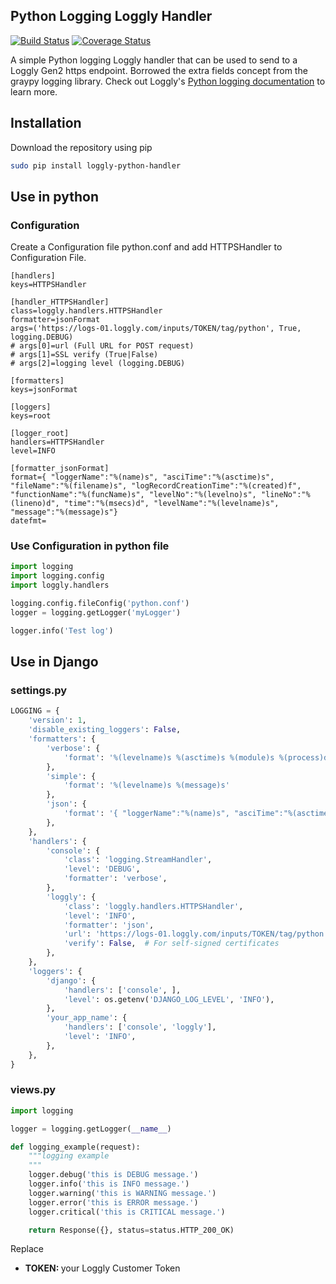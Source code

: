Python Logging Loggly Handler
-----------------------------

[![Build Status](https://travis-ci.org/psquickitjayant/loggly-python-handler.png?branch=master)](https://travis-ci.org/psquickitjayant/loggly-python-handler) [![Coverage Status](https://coveralls.io/repos/psquickitjayant/loggly-python-handler/badge.svg)](https://coveralls.io/r/psquickitjayant/loggly-python-handler)

A simple Python logging Loggly handler that can be used to send to a Loggly Gen2 https endpoint. Borrowed the extra fields concept from the graypy logging library. Check out Loggly's [Python logging documentation](https://www.loggly.com/docs/python-http/) to learn more.

## Installation
Download the repository using pip
```bash
sudo pip install loggly-python-handler
```
## Use in python
### Configuration

Create a Configuration file python.conf and add HTTPSHandler to Configuration File.
```
[handlers]
keys=HTTPSHandler

[handler_HTTPSHandler]
class=loggly.handlers.HTTPSHandler
formatter=jsonFormat
args=('https://logs-01.loggly.com/inputs/TOKEN/tag/python', True, logging.DEBUG)
# args[0]=url (Full URL for POST request)
# args[1]=SSL verify (True|False)
# args[2]=logging level (logging.DEBUG)

[formatters]
keys=jsonFormat

[loggers]
keys=root

[logger_root]
handlers=HTTPSHandler
level=INFO

[formatter_jsonFormat]
format={ "loggerName":"%(name)s", "asciTime":"%(asctime)s", "fileName":"%(filename)s", "logRecordCreationTime":"%(created)f", "functionName":"%(funcName)s", "levelNo":"%(levelno)s", "lineNo":"%(lineno)d", "time":"%(msecs)d", "levelName":"%(levelname)s", "message":"%(message)s"}
datefmt=
```
### Use Configuration in python file
```python
import logging
import logging.config
import loggly.handlers

logging.config.fileConfig('python.conf')
logger = logging.getLogger('myLogger')

logger.info('Test log')
```
## Use in Django

### settings.py
```python
LOGGING = {
    'version': 1,
    'disable_existing_loggers': False,
    'formatters': {
        'verbose': {
            'format': '%(levelname)s %(asctime)s %(module)s %(process)d %(thread)d %(message)s'
        },
        'simple': {
            'format': '%(levelname)s %(message)s'
        },
        'json': {
            'format': '{ "loggerName":"%(name)s", "asciTime":"%(asctime)s", "fileName":"%(filename)s", "logRecordCreationTime":"%(created)f", "functionName":"%(funcName)s", "levelNo":"%(levelno)s", "lineNo":"%(lineno)d", "time":"%(msecs)d", "levelName":"%(levelname)s", "message":"%(message)s"}',
        },
    },
    'handlers': {
        'console': {
            'class': 'logging.StreamHandler',
            'level': 'DEBUG',
            'formatter': 'verbose',
        },
        'loggly': {
            'class': 'loggly.handlers.HTTPSHandler',
            'level': 'INFO',
            'formatter': 'json',
            'url': 'https://logs-01.loggly.com/inputs/TOKEN/tag/python',
            'verify': False,  # For self-signed certificates
        },
    },
    'loggers': {
        'django': {
            'handlers': ['console', ],
            'level': os.getenv('DJANGO_LOG_LEVEL', 'INFO'),
        },
        'your_app_name': {
            'handlers': ['console', 'loggly'],
            'level': 'INFO',
        },
    },
}
```
### views.py
```python
import logging

logger = logging.getLogger(__name__)

def logging_example(request):
    """logging example
    """
    logger.debug('this is DEBUG message.')
    logger.info('this is INFO message.')
    logger.warning('this is WARNING message.')
    logger.error('this is ERROR message.')
    logger.critical('this is CRITICAL message.')

    return Response({}, status=status.HTTP_200_OK)
```
Replace
<ul>
<li><strong>TOKEN: </strong>your Loggly Customer Token</li>
</ul>
